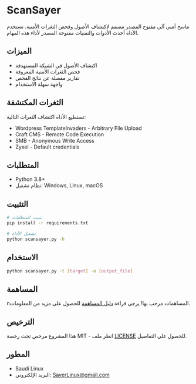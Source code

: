 # ScanSayer

ماسح أمني آلي مفتوح المصدر مصمم لاكتشاف الأصول وفحص الثغرات الأمنية. تستخدم الأداة أحدث الأدوات والتقنيات مفتوحة المصدر لأداء هذه المهام.

## الميزات

- اكتشاف الأصول في الشبكة المستهدفة
- فحص الثغرات الأمنية المعروفة
- تقارير مفصلة عن نتائج الفحص
- واجهة سهلة الاستخدام

## الثغرات المكتشفة

تستطيع الأداة اكتشاف الثغرات التالية:

- Wordpress TemplateInvaders - Arbitrary File Upload
- Craft CMS - Remote Code Execution
- SMB - Anonymous Write Access
- Zyxel - Default credentials

## المتطلبات

- Python 3.8+
- نظام تشغيل: Windows, Linux, macOS

## التثبيت

```bash
# تثبيت المتطلبات
pip install -r requirements.txt

# تشغيل الأداة
python scansayer.py -h
```

## الاستخدام

```bash
python scansayer.py -t [target] -o [output_file]
```

## المساهمة

nالمساهمات مرحب بها! يرجى قراءة [دليل المساهمة](CONTRIBUTING.md) للحصول على مزيد من المعلومات.

## الترخيص

هذا المشروع مرخص تحت رخصة MIT - انظر ملف [LICENSE](LICENSE) للحصول على التفاصيل.

## المطور

- Saudi Linux
- البريد الإلكتروني: SayerLinux@gmail.com